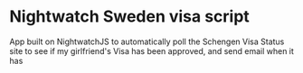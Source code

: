 # Nightwatch Sweden visa script

App built on NightwatchJS to automatically poll the Schengen Visa Status site to see if my girlfriend's Visa has been approved, and send email when it has

